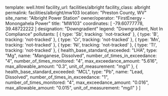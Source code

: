 template: well.html
facility_url: facilities/albright
facility_class: albright
permalink: facilities/albright/mw103
location: "Preston County, WV"
site_name: "Albright Power Station"
owner/operator: "FirstEnergy - Monongahela Power"
title: "MW103"
coordinates: [
  -79.60777778,
  39.48722222
]
designation: "Downgradient"
legend: "Downgradient, Not In Compliance"
pollutants: [
  {
  type: 'Sb',
  tracking: 'not-tracked'
  },
  {
  type: 'B',
  tracking: 'not-tracked'
  },
  {
  type: 'Cr',
  tracking: 'not-tracked'
  },
  {
  type: 'Mn',
  tracking: 'not-tracked'
  },
  {
  type: 'Ni',
  tracking: 'not-tracked'
  },
  {
  type: 'Tl',
  tracking: 'not-tracked'
  },
  {
  health_base_standard_exceeded: "LHA",
  type: "Mg",
  name: "Manganese, Dissolved",
  number_of_times_in_exceedance: "4",
  number_of_times_monitored: "4",
  max_exceedance_amount: "5.616",
  max_allowable_amount: "0.3",
  unit_of_measurement: "mg/l"
  },
  {
  health_base_standard_exceeded: "MCL",
  type: "Pb",
  name: "Lead, Dissolved",
  number_of_times_in_exceedance: "1",
  number_of_times_monitored: "4",
  max_exceedance_amount: "0.016",
  max_allowable_amount: "0.015",
  unit_of_measurement: "mg/l"
  }
]







